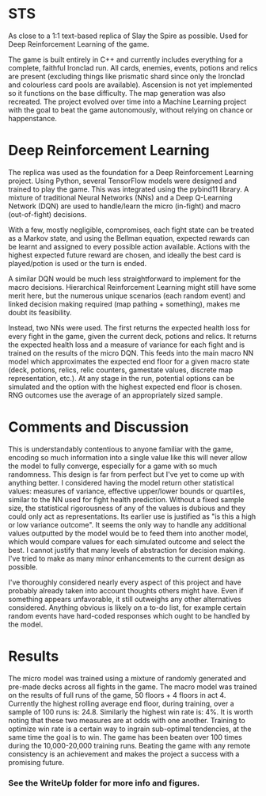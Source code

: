 # STS
As close to a 1:1 text-based replica of Slay the Spire as possible. Used for Deep Reinforcement Learning of the game.

The game is built entirely in C++ and currently includes everything for a complete, faithful Ironclad run. All cards, enemies, events, potions and relics are present (excluding things like prismatic shard since only the Ironclad and colourless card pools are available). Ascension is not yet implemented so it functions on the base difficulty. The map generation was also recreated. The project evolved over time into a Machine Learning project with the goal to beat the game autonomously, without relying on chance or happenstance.

# Deep Reinforcement Learning
The replica was used as the foundation for a Deep Reinforcement Learning project. Using Python, several TensorFlow models were designed and trained to play the game. This was integrated using the pybind11 library. A mixture of traditional Neural Networks (NNs) and a Deep Q-Learning Network (DQN) are used to handle/learn the micro (in-fight) and macro (out-of-fight) decisions. 

With a few, mostly negligible, compromises, each fight state can be treated as a Markov state, and using the Bellman equation, expected rewards can be learnt and assigned to every possible action available. Actions with the highest expected future reward are chosen, and ideally the best card is played/potion is used or the turn is ended.

A similar DQN would be much less straightforward to implement for the macro decisions. Hierarchical Reinforcement Learning might still have some merit here, but the numerous unique scenarios (each random event) and linked decision making required (map pathing + something), makes me doubt its feasibility.

Instead, two NNs were used. The first returns the expected health loss for every fight in the game, given the current deck, potions and relics. It returns the expected health loss and a measure of variance for each fight and is trained on the results of the micro DQN. This feeds into the main macro NN model which approximates the expected end floor for a given macro state (deck, potions, relics, relic counters, gamestate values, discrete map representation, etc.). At any stage in the run, potential options can be simulated and the option with the highest expected end floor is chosen. RNG outcomes use the average of an appropriately sized sample.

# Comments and Discussion
This is understandably contentious to anyone familiar with the game, encoding so much information into a single value like this will never allow the model to fully converge, especially for a game with so much randomness. This design is far from perfect but I've yet to come up with anything better. I considered having the model return other statistical values: measures of variance, effective upper/lower bounds or quartiles, similar to the NN used for fight health prediction. Without a fixed sample size, the statistical rigorousness of any of the values is dubious and they could only act as representations. Its earlier use is justified as "is this a high or low variance outcome". It seems the only way to handle any additional values outputted by the model would be to feed them into another model, which would compare values for each simulated outcome and select the best. I cannot justify that many levels of abstraction for decision making. I've tried to make as many minor enhancements to the current design as possible.

I've thoroughly considered nearly every aspect of this project and have probably already taken into account thoughts others might have. Even if something appears unfavorable, it still outweighs any other alternatives considered. Anything obvious is likely on a to-do list, for example certain random events have hard-coded responses which ought to be handled by the model.

# Results
The micro model was trained using a mixture of randomly generated and pre-made decks across all fights in the game. The macro model was trained on the results of full runs of the game, 50 floors + 4 floors in act 4.
Currently the highest rolling average end floor, during training, over a sample of 100 runs is: 24.8. Similarly the highest win rate is: 4%. It is worth noting that these two measures are at odds with one another. Training to optimize win rate is a certain way to ingrain sub-optimal tendencies, at the same time the goal is to win. The game has been beaten over 100 times during the 10,000-20,000 training runs. Beating the game with any remote consistency is an achievement and makes the project a success with a promising future.

### See the WriteUp folder for more info and figures.
